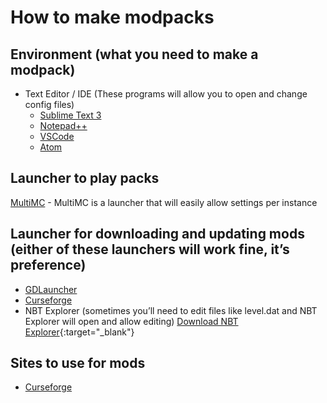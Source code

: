 # How to make modpacks

## Environment (what you need to make a modpack)
- Text Editor / IDE (These programs will allow you to open and change config files)
    - [Sublime Text 3](https://www.sublimetext.com/3)
    - [Notepad++](https://notepad-plus-plus.org/)
    - [VSCode](https://code.visualstudio.com/)
    - [Atom](https://atom.io/)

## Launcher to play packs
[MultiMC](https://multimc.org/) - MultiMC is a launcher that will easily allow settings per instance

## Launcher for downloading and updating mods (either of these launchers will work fine, it’s preference)
- [GDLauncher](https://gdevs.io/)
- [Curseforge](https://curseforge.overwolf.com/)
- NBT Explorer (sometimes you’ll need to edit files like level.dat and NBT Explorer will open and allow editing)
[Download NBT Explorer](https://github.com/jaquadro/NBTExplorer/releases){:target="_blank"}

## Sites to use for mods
- [Curseforge](https://www.curseforge.com/minecraft/mc-mods)
